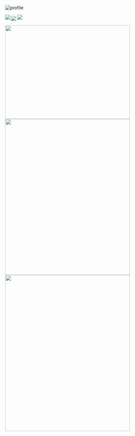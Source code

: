 ![profile](https://socialify.git.ci/matheussbrand/profile/image?font=Inter&language=1&name=1&owner=1&pattern=Charlie%20Brown&pulls=1&stargazers=1&theme=Auto)

<p>

<img align="left" src="https://img.shields.io/badge/Gmail-28282b?style=for-the-badge&logo=gmail&logoColor=none" href="mailto:matheussilbrand@gmail.com">
 
<img align="center" src="https://img.shields.io/badge/LinkedIn-28282b?style=for-the-badge&logo=linkedin&logoColor=none" href="https://www.linkedin.com/in/matheussbrandao">

 <img align="rigth" src="https://img.shields.io/badge/github-28282b?style=for-the-badge&logo=github&logoColor=none" href="https://github.com/matheussbrand)">
   
</p>
<p>
  <img align = "rigth" src = "https://github-readme-stats.vercel.app/api?username=matheussbrand&show_icons=true&theme=dark" width=400  height=300>
  <img align = "left" src="https://spotify-recently-played-readme.vercel.app/api?user=12178109534&unique=1" width=400  height=500>
</p>
<p align = "left">
  <img src="https://spotify-recently-played-readme.vercel.app/api?user=12178109534&unique=1" width=400  height=500>
</p>
